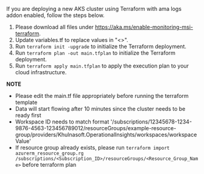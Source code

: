 If you are deploying a new AKS cluster using Terraform with ama logs addon enabled, follow the steps below.

1. Please download all files under https://aka.ms/enable-monitoring-msi-terraform.
2. Update variables.tf to replace values in "<>".
3. Run `terraform init -upgrade` to initialize the Terraform deployment.
4. Run `terraform plan -out main.tfplan` to initialize the Terraform deployment.
5. Run `terraform apply main.tfplan` to apply the execution plan to your cloud infrastructure.

**NOTE**
- Please edit the main.tf file appropriately before running the terraform template
- Data will start flowing after 10 minutes since the cluster needs to be ready first
- Workspace ID needs to match format '/subscriptions/12345678-1234-9876-4563-123456789012/resourceGroups/example-resource-group/providers/Khulnasoft.OperationalInsights/workspaces/workspaceValue'
- If resource group already exists, please run `terraform import azurerm_resource_group.rg /subscriptions/<Subscription_ID>/resourceGroups/<Resource_Group_Name>` before terraform plan

